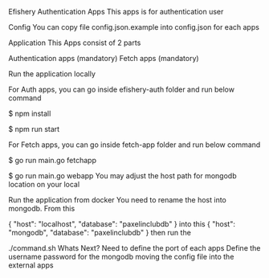 Efishery Authentication Apps
This apps is for authentication user

Config
You can copy file config.json.example into config.json for each apps

Application
This Apps consist of 2 parts

Authentication apps (mandatory)
Fetch apps (mandatory)

Run the application locally

For Auth apps, you can go inside efishery-auth folder and run below command

$ npm install

$ npm run start

For Fetch apps, you can go inside fetch-app folder and run below command

$ go run main.go fetchapp


$ go run main.go webapp
You may adjust the host path for mongodb location on your local

Run the application from docker
You need to rename the host into mongodb. From this

{
    "host": "localhost",
    "database": "paxelinclubdb"
}
into this
{
    "host": "mongodb",
    "database": "paxelinclubdb"
}
then run the

./command.sh
Whats Next?
Need to define the port of each apps
Define the username password for the mongodb
moving the config file into the external apps